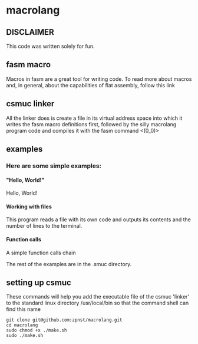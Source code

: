 # macrolang

## DISCLAIMER

This code was written solely for fun.

## fasm macro

Macros in fasm are a great tool for writing code. To read more about macros and, in general, about the capabilities of flat assembly, follow this link

## csmuc linker

All the linker does is create a file in its virtual address space into which it writes the fasm macro definitions first, followed by the silly macrolang program code and compiles it with the fasm command <(0_0)>

## examples

### Here are some simple examples:

#### "Hello, World!"

Hello, World!

#### Working with files

This program reads a file with its own code and outputs its contents and the number of lines to the terminal.

#### Function calls

A simple function calls chain



The rest of the examples are in the .smuc directory.

## setting up csmuc

These commands will help you add the executable file of the csmuc 'linker' to the standard linux directory /usr/local/bin so that the command shell can find this name
```
git clone git@github.com:zpnst/macrolang.git
cd macrolang
sudo chmod +x ./make.sh
sudo ./make.sh
```